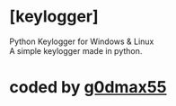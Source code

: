 # [keylogger]
Python Keylogger for Windows &amp; Linux <br>
A simple keylogger made in python.
# coded by <a href="https://www.instagram.com/g0dmax55">g0dmax55</a>

